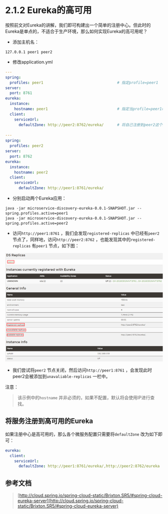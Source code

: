 # 2.1.2 Eureka的高可用

按照前文对Eureka的讲解，我们即可构建出一个简单的注册中心。但此时的Eureka是单点的，不适合于生产环境，那么如何实现Eureka的高可用呢？



* 添加主机名：

```shell
127.0.0.1 peer1 peer2
```
* 修改application.yml

```yaml
---
spring:
  profiles: peer1                                 # 指定profile=peer1
server:
  port: 8761
eureka:
  instance:
    hostname: peer1                               # 指定当profile=peer1时，主机名
  client:
    serviceUrl:
      defaultZone: http://peer2:8762/eureka/      # 将自己注册到peer2这个Eureka上面去

---
spring:
  profiles: peer2
server:
  port: 8762
eureka:
  instance:
    hostname: peer2
  client:
    serviceUrl:
      defaultZone: http://peer1:8761/eureka/
```
* 分别启动两个Eureka应用：

```shell
java -jar microservice-discovery-eureka-0.0.1-SNAPSHOT.jar --spring.profiles.active=peer1
java -jar microservice-discovery-eureka-0.0.1-SNAPSHOT.jar --spring.profiles.active=peer2
```
* 访问`http://peer1:8761` ，我们会发现`registered-replicas` 中已经有`peer2` 节点了，同样地，访问`http://peer2:8762` ，也能发现其中的`registered-replicas`  有`peer1` 节点，如下图：

![Eureka 高可用](images/eureka-2.png)

* 我们尝试将`peer2` 节点关闭，然后访问`http://peer1:8761` ，会发现此时peer2会被添加到`unavaliable-replicas` 一栏中。



注意：

> 该示例中的`hostname` 并非必须的，如果不配置，默认将会使用IP进行查找。





## 将服务注册到高可用的Eureka

如果注册中心是高可用的，那么各个微服务配置只需要将`defaultZone` 改为如下即可：

```yaml
eureka:
  client:
    serviceUrl:
      defaultZone: http://peer1:8761/eureka/,http://peer2:8762/eureka
```



## 参考文档

> [http://cloud.spring.io/spring-cloud-static/Brixton.SR5/#spring-cloud-eureka-server](http://cloud.spring.io/spring-cloud-static/Brixton.SR5/#spring-cloud-eureka-server)








